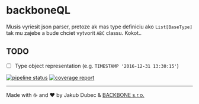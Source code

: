 # backboneQL

Musis vyriesit json parser, pretoze ak mas type definiciu ako `List[BaseType]` tak mu zajebe a bude chciet vytvorit
`ABC` classu. Kokot..

## TODO

- [ ] Type object representation (e.g. `TIMESTAMP '2016-12-31 13:30:15'`)

[![pipeline status](https://dev01.backbone.sk/backboneql/backboneql-python/badges/master/pipeline.svg)](https://dev01.backbone.sk/backboneql/backboneql-python/commits/master)
[![coverage report](https://dev01.backbone.sk/backboneql/backboneql-python/badges/master/coverage.svg)](https://dev01.backbone.sk/backboneql/backboneql-python/commits/master)

---
Made with ☕️ and ❤️ by Jakub Dubec & [BACKBONE s.r.o.](https://www.backbone.sk/en/)
